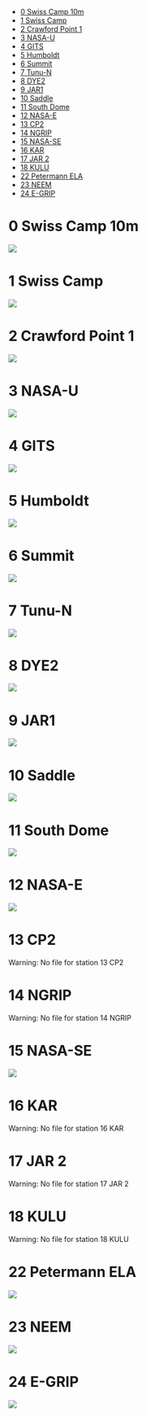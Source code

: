 * [0 Swiss Camp 10m](#s1)
* [1 Swiss Camp](#s2)
* [2 Crawford Point 1](#s3)
* [3 NASA-U](#s4)
* [4 GITS](#s5)
* [5 Humboldt](#s6)
* [6 Summit](#s7)
* [7 Tunu-N](#s8)
* [8 DYE2](#s9)
* [9 JAR1](#s10)
* [10 Saddle](#s11)
* [11 South Dome](#s12)
* [12 NASA-E](#s13)
* [13 CP2](#s14)
* [14 NGRIP](#s15)
* [15 NASA-SE](#s16)
* [16 KAR](#s17)
* [17 JAR 2](#s18)
* [18 KULU](#s19)
* [22 Petermann ELA](#s20)
* [23 NEEM](#s21)
* [24 E-GRIP](#s22)
# <a id='s1' />0 Swiss Camp 10m
![](../figures/L1_overview/air%20temperature%20diagnostic/0_Swiss%20Camp%2010m_temperature.png)
# <a id='s2' />1 Swiss Camp
![](../figures/L1_overview/air%20temperature%20diagnostic/1_Swiss%20Camp_temperature.png)
# <a id='s3' />2 Crawford Point 1
![](../figures/L1_overview/air%20temperature%20diagnostic/2_Crawford%20Point%201_temperature.png)
# <a id='s4' />3 NASA-U
![](../figures/L1_overview/air%20temperature%20diagnostic/3_NASA-U_temperature.png)
# <a id='s5' />4 GITS
![](../figures/L1_overview/air%20temperature%20diagnostic/4_GITS_temperature.png)
# <a id='s6' />5 Humboldt
![](../figures/L1_overview/air%20temperature%20diagnostic/5_Humboldt_temperature.png)
# <a id='s7' />6 Summit
![](../figures/L1_overview/air%20temperature%20diagnostic/6_Summit_temperature.png)
# <a id='s8' />7 Tunu-N
![](../figures/L1_overview/air%20temperature%20diagnostic/7_Tunu-N_temperature.png)
# <a id='s9' />8 DYE2
![](../figures/L1_overview/air%20temperature%20diagnostic/8_DYE2_temperature.png)
# <a id='s10' />9 JAR1
![](../figures/L1_overview/air%20temperature%20diagnostic/9_JAR1_temperature.png)
# <a id='s11' />10 Saddle
![](../figures/L1_overview/air%20temperature%20diagnostic/10_Saddle_temperature.png)
# <a id='s12' />11 South Dome
![](../figures/L1_overview/air%20temperature%20diagnostic/11_South%20Dome_temperature.png)
# <a id='s13' />12 NASA-E
![](../figures/L1_overview/air%20temperature%20diagnostic/12_NASA-E_temperature.png)
# <a id='s14' />13 CP2
Warning: No file for station 13 CP2
# <a id='s15' />14 NGRIP
Warning: No file for station 14 NGRIP
# <a id='s16' />15 NASA-SE
![](../figures/L1_overview/air%20temperature%20diagnostic/15_NASA-SE_temperature.png)
# <a id='s17' />16 KAR
Warning: No file for station 16 KAR
# <a id='s18' />17 JAR 2
Warning: No file for station 17 JAR 2
# <a id='s19' />18 KULU
Warning: No file for station 18 KULU
# <a id='s20' />22 Petermann ELA
![](../figures/L1_overview/air%20temperature%20diagnostic/22_Petermann%20ELA_temperature.png)
# <a id='s21' />23 NEEM
![](../figures/L1_overview/air%20temperature%20diagnostic/23_NEEM_temperature.png)
# <a id='s22' />24 E-GRIP
![](../figures/L1_overview/air%20temperature%20diagnostic/24_E-GRIP_temperature.png)